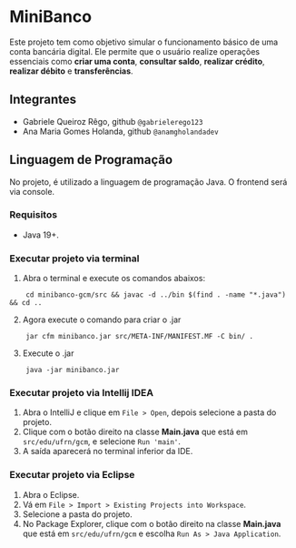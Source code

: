 # MiniBanco

Este projeto tem como objetivo simular o funcionamento básico de uma conta bancária digital. Ele permite que o usuário realize operações essenciais como **criar uma conta**, **consultar saldo**, **realizar crédito**, **realizar débito** e **transferências**.

## Integrantes
- Gabriele Queiroz Rêgo, github `@gabrielerego123`
- Ana Maria Gomes Holanda, github `@anamgholandadev`

## Linguagem de Programação
No projeto, é utilizado a linguagem de programação Java. O frontend será via console.

### Requisitos
- Java 19+.

### Executar projeto via terminal

1. Abra o terminal e execute os comandos abaixos:

```
    cd minibanco-gcm/src && javac -d ../bin $(find . -name "*.java") && cd ..
```

2. Agora execute o comando para criar o .jar

```
    jar cfm minibanco.jar src/META-INF/MANIFEST.MF -C bin/ .
```

3. Execute o .jar

```
    java -jar minibanco.jar
```

### Executar projeto via Intellij IDEA

1. Abra o IntelliJ e clique em `File > Open`, depois selecione a pasta do projeto.
2. Clique com o botão direito na classe **Main.java** que está em `src/edu/ufrn/gcm`, e selecione `Run 'main'`.
3. A saída aparecerá no terminal inferior da IDE.

### Executar projeto via Eclipse

1. Abra o Eclipse.
2. Vá em `File > Import > Existing Projects into Workspace`.
3. Selecione a pasta do projeto.
4. No Package Explorer, clique com o botão direito na classe **Main.java** que está em `src/edu/ufrn/gcm`
   e escolha `Run As > Java Application`.
